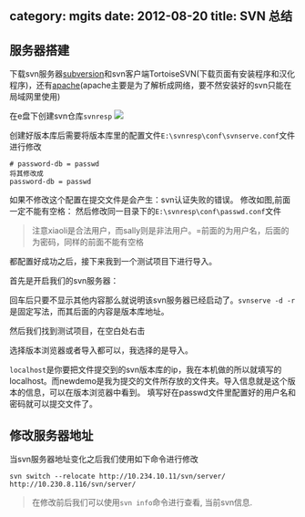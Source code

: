 category: mgits
date: 2012-08-20
title: SVN 总结
---
## 服务器搭建
下载svn服务器[subversion](http://sourceforge.net/projects/win32svn/)和svn客户端TortoiseSVN(下载页面有安装程序和汉化程序)，还有[apache]()(apache主要是为了解析成网络，要不然安装好的svn只能在局域网里使用)

在e盘下创建svn仓库`svnresp` ![](https://raw.githubusercontent.com/ming15/blog-website/images/svn/0.jpg)

创建好版本库后需要将版本库里的配置文件`E:\svnresp\conf\svnserve.conf`文件进行修改
```[general]
# password-db = passwd 
将其修改成
password-db = passwd
```
如果不修改这个配置在提交文件是会产生：svn认证失败的错误。 修改如图,前面一定不能有空格：
[](https://raw.githubusercontent.com/ming15/blog-website/images/svn/1.jpg)[](https://raw.githubusercontent.com/ming15/blog-website/images/svn/2.jpg)
然后修改同一目录下的`E:\svnresp\conf\passwd.conf`文件
[](https://raw.githubusercontent.com/ming15/blog-website/images/svn/3.jpg)
> 注意xiaoli是合法用户，而sally则是非法用户。=前面的为用户名，后面的为密码，同样的前面不能有空格

都配置好成功之后，接下来我到一个测试项目下进行导入。

首先是开启我们的svn服务器：
[](https://raw.githubusercontent.com/ming15/blog-website/images/svn/4.jpg)

回车后只要不显示其他内容那么就说明该svn服务器已经启动了。`svnserve -d -r`是固定写法，而其后面的内容是版本库地址。

然后我们找到测试项目，在空白处右击
[](https://raw.githubusercontent.com/ming15/blog-website/images/svn/5.jpg)

选择版本浏览器或者导入都可以，我选择的是导入。
[](https://raw.githubusercontent.com/ming15/blog-website/images/svn/6.jpg)

`localhost`是你要把文件提交到的svn版本库的ip，我在本机做的所以就填写的localhost。而newdemo是我为提交的文件所存放的文件夹。导入信息就是这个版本的信息，可以在版本浏览器中看到。
[](https://raw.githubusercontent.com/ming15/blog-website/images/svn/7.jpg)
填写好在passwd文件里配置好的用户名和密码就可以提交文件了。
[](https://raw.githubusercontent.com/ming15/blog-website/images/svn/8.jpg)

## 修改服务器地址
当svn服务器地址变化之后我们使用如下命令进行修改
```
svn switch --relocate http://10.234.10.11/svn/server/ http://10.230.8.116/svn/server/
```
> 在修改前后我们可以使用`svn info`命令进行查看, 当前svn信息. 